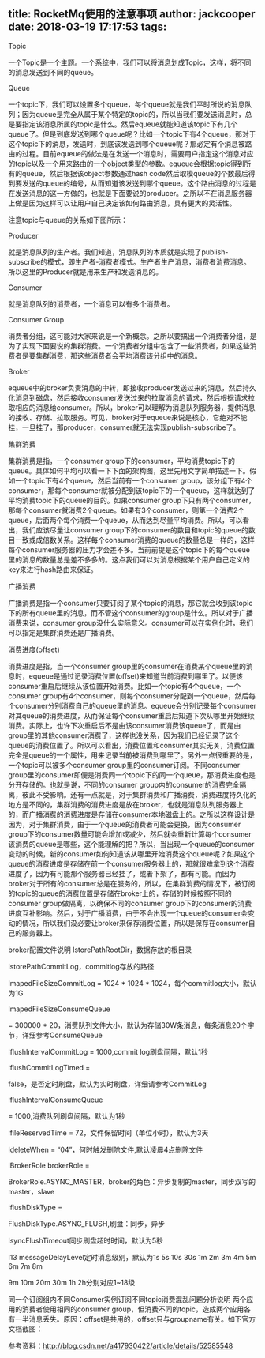 title: RocketMq使用的注意事项
author: jackcooper
date: 2018-03-19 17:17:53
tags:
---
Topic

一个Topic是一个主题。一个系统中，我们可以将消息划成Topic，这样，将不同的消息发送到不同的queue。

Queue

一个topic下，我们可以设置多个queue，每个queue就是我们平时所说的消息队列；因为queue是完全从属于某个特定的topic的，所以当我们要发送消息时，总是要指定该消息所属的topic是什么。然后equeue就能知道该topic下有几个queue了。但是到底发送到哪个queue呢？比如一个topic下有4个queue，那对于这个topic下的消息，发送时，到底该发送到哪个queue呢？那必定有个消息被路由的过程。目前equeue的做法是在发送一个消息时，需要用户指定这个消息对应的topic以及一个用来路由的一个object类型的参数。equeue会根据topic得到所有的queue，然后根据该object参数通过hash code然后取模queue的个数最后得到要发送的queue的编号，从而知道该发送到哪个queue。这个路由消息的过程是在发送消息的这一方做的，也就是下面要说的producer。之所以不在消息服务器上做是因为这样可以让用户自己决定该如何路由消息，具有更大的灵活性。

注意topic与queue的关系如下图所示：




Producer

就是消息队列的生产者。我们知道，消息队列的本质就是实现了publish-subscribe的模式，即生产者-消费者模式。生产者生产消息，消费者消费消息。所以这里的Producer就是用来生产和发送消息的。

Consumer

就是消息队列的消费者，一个消息可以有多个消费者。

Consumer Group

消费者分组，这可能对大家来说是一个新概念。之所以要搞出一个消费者分组，是为了实现下面要说的集群消费。一个消费者分组中包含了一些消费者，如果这些消费者是要集群消费，那这些消费者会平均消费该分组中的消息。

Broker

equeue中的broker负责消息的中转，即接收producer发送过来的消息，然后持久化消息到磁盘，然后接收consumer发送过来的拉取消息的请求，然后根据请求拉取相应的消息给consumer。所以，broker可以理解为消息队列服务器，提供消息的接收、存储、拉取服务。可见，broker对于equeue来说是核心，它绝对不能挂，一旦挂了，那producer，consumer就无法实现publish-subscribe了。

集群消费

集群消费是指，一个consumer group下的consumer，平均消费topic下的queue。具体如何平均可以看一下下面的架构图，这里先用文字简单描述一下。假如一个topic下有4个queue，然后当前有一个consumer group，该分组下有4个consumer，那每个consumer就被分配到该topic下的一个queue，这样就达到了平均消费topic下的queue的目的。如果consumer group下只有两个consumer，那每个consumer就消费2个queue。如果有3个consumer，则第一个消费2个queue，后面两个每个消费一个queue，从而达到尽量平均消费。所以，可以看出，我们应该尽量让consumer group下的consumer的数目和topic的queue的数目一致或成倍数关系。这样每个consumer消费的queue的数量总是一样的，这样每个consumer服务器的压力才会差不多。当前前提是这个topic下的每个queue里的消息的数量总是差不多多的。这点我们可以对消息根据某个用户自己定义的key来进行hash路由来保证。



广播消费

广播消费是指一个consumer只要订阅了某个topic的消息，那它就会收到该topic下的所有queue里的消息，而不管这个consumer的group是什么。所以对于广播消费来说，consumer group没什么实际意义。consumer可以在实例化时，我们可以指定是集群消费还是广播消费。

消费进度(offset)

消费进度是指，当一个consumer group里的consumer在消费某个queue里的消息时，equeue是通过记录消费位置(offset)来知道当前消费到哪里了。以便该consumer重启后继续从该位置开始消费。比如一个topic有4个queue，一个consumer group有4个consumer，则每个consumer分配到一个queue，然后每个consumer分别消费自己的queue里的消息。equeue会分别记录每个consumer对其queue的消费进度，从而保证每个consumer重启后知道下次从哪里开始继续消费。实际上，也许下次重启后不是由该consumer消费该queue了，而是由group里的其他consumer消费了，这样也没关系，因为我们已经记录了这个queue的消费位置了。所以可以看出，消费位置和consumer其实无关，消费位置完全是queue的一个属性，用来记录当前被消费到哪里了。另外一点很重要的是，一个topic可以被多个consumer group里的consumer订阅。不同consumer group里的consumer即便是消费同一个topic下的同一个queue，那消费进度也是分开存储的。也就是说，不同的consumer group内的consumer的消费完全隔离，彼此不受影响。还有一点就是，对于集群消费和广播消费，消费进度持久化的地方是不同的，集群消费的消费进度是放在broker，也就是消息队列服务器上的，而广播消费的消费进度是存储在consumer本地磁盘上的。之所以这样设计是因为，对于集群消费，由于一个queue的消费者可能会更换，因为consumer group下的consumer数量可能会增加或减少，然后就会重新计算每个consumer该消费的queue是哪些，这个能理解的把？所以，当出现一个queue的consumer变动的时候，新的consumer如何知道该从哪里开始消费这个queue呢？如果这个queue的消费进度是存储在前一个consumer服务器上的，那就很难拿到这个消费进度了，因为有可能那个服务器已经挂了，或者下架了，都有可能。而因为broker对于所有的consumer总是在服务的，所以，在集群消费的情况下，被订阅的topic的queue的消费位置是存储在broker上的，存储的时候按照不同的consumer group做隔离，以确保不同的consumer group下的consumer的消费进度互补影响。然后，对于广播消费，由于不会出现一个queue的consumer会变动的情况，所以我们没必要让broker来保存消费位置，所以是保存在consumer自己的服务器上。

broker配置文件说明
lstorePathRootDir，数据存放的根目录

lstorePathCommitLog，commitlog存放的路径

lmapedFileSizeCommitLog = 1024 * 1024 * 1024，每个commitlog大小，默认为1G

lmapedFileSizeConsumeQueue

= 300000 * 20，消费队列文件大小，默认为存储30W条消息，每条消息20个字节，详细参考ConsumeQueue

lflushIntervalCommitLog = 1000,commit log刷盘间隔，默认1秒

lflushCommitLogTimed =

false，是否定时刷盘，默认为实时刷盘，详细请参考CommitLog

lflushIntervalConsumeQueue

= 1000,消费队列刷盘间隔，默认为1秒

lfileReservedTime = 72，文件保留时间（单位小时），默认为3天

ldeleteWhen = “04”，何时触发删除文件,默认凌晨4点删除文件

lBrokerRole brokerRole =

BrokerRole.ASYNC_MASTER，broker的角色：异步复制的master，同步双写的master，slave

lflushDiskType =

FlushDiskType.ASYNC_FLUSH,刷盘：同步，异步

lsyncFlushTimeout同步刷盘超时时间，默认为5秒

l13 messageDelayLevel定时消息级别，默认为1s 5s 10s 30s 1m 2m 3m 4m 5m 6m 7m 8m

9m 10m 20m 30m 1h 2h分别对应1~18级

同一个订阅组内不同Consumer实例订阅不同topic消费混乱问题分析说明
两个应用的消费者使用相同的consumer group，但消费不同的topic，造成两个应用各有一半消息丢失。原因：offset是共用的，offset只与groupname有关。如下官方文档截图：




参考资料：http://blog.csdn.net/a417930422/article/details/52585548